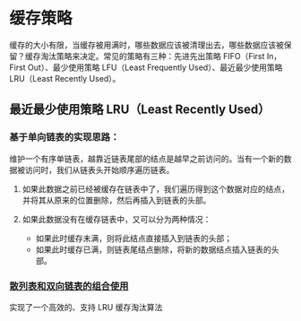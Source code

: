 # 缓存策略

缓存的大小有限，当缓存被用满时，哪些数据应该被清理出去，哪些数据应该被保留？缓存淘汰策略来决定。常见的策略有三种：先进先出策略 FIFO（First In，First Out）、最少使用策略 LFU（Least Frequently Used）、最近最少使用策略 LRU（Least Recently Used）。

## 最近最少使用策略 LRU（Least Recently Used）

### 基于单向链表的实现思路：

维护一个有序单链表，越靠近链表尾部的结点是越早之前访问的。当有一个新的数据被访问时，我们从链表头开始顺序遍历链表。

1. 如果此数据之前已经被缓存在链表中了，我们遍历得到这个数据对应的结点，并将其从原来的位置删除，然后再插入到链表的头部。
2. 如果此数据没有在缓存链表中，又可以分为两种情况：

   - 如果此时缓存未满，则将此结点直接插入到链表的头部；
   - 如果此时缓存已满，则链表尾结点删除，将新的数据结点插入链表的头部。

### [散列表和双向链表的组合使用](https://time.geekbang.org/column/article/64858)

实现了一个高效的、支持 LRU 缓存淘汰算法
